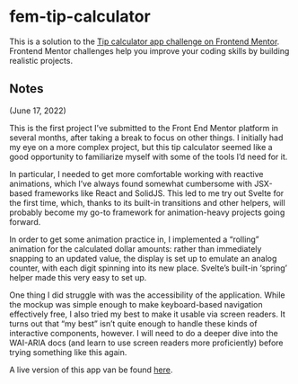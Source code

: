 # fem-tip-calculator

This is a solution to the [Tip calculator app challenge on Frontend Mentor](https://www.frontendmentor.io/challenges/tip-calculator-app-ugJNGbJUX). Frontend Mentor challenges help you improve your coding skills by building realistic projects.

## Notes

(June 17, 2022)

This is the first project I’ve submitted to the Front End Mentor platform in several months, after taking a break to focus on other things. I initially had my eye on a more complex project, but this tip calculator seemed like a good opportunity to familiarize myself with some of the tools I’d need for it.

In particular, I needed to get more comfortable working with reactive animations, which I’ve always found somewhat cumbersome with JSX-based frameworks like React and SolidJS. This led to me try out Svelte for the first time, which, thanks to its built-in transitions and other helpers, will probably become my go-to framework for animation-heavy projects going forward.

In order to get some animation practice in, I implemented a “rolling” animation for the calculated dollar amounts: rather than immediately snapping to an updated value, the display is set up to emulate an analog counter, with each digit spinning into its new place. Svelte’s built-in ‘spring’ helper made this very easy to set up.

One thing I did struggle with was the accessibility of the application. While the mockup was simple enough to make keyboard-based navigation effectively free, I also tried my best to make it usable via screen readers.  It turns out that “my best” isn’t quite enough to handle these kinds of interactive components, however. I will need to do a deeper dive into the WAI-ARIA docs (and learn to use screen readers more proficiently) before trying something like this again.

A live version of this app van be found [here](https://sparkling-liger-a336a4.netlify.app/).